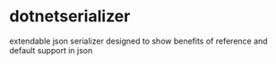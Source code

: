 dotnetserializer
================

extendable json serializer designed to show benefits of reference and default support in json

